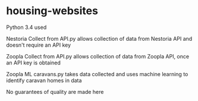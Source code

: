 # housing-websites

Python 3.4 used

Nestoria Collect from API.py allows collection of data from Nestoria API and doesn't require an API key

Zoopla Collect from API.py allows collection of data from Zoopla API, once an API key is obtained

Zoopla ML caravans.py takes data collected and uses machine learning to identify caravan homes in data

No guarantees of quality are made here
